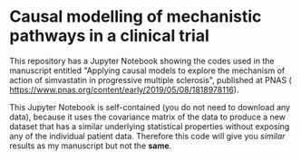 # Causal modelling of mechanistic pathways in a clinical trial

This repository has a Jupyter Notebook showing the codes used in the manuscript entitled "Applying causal models to explore the mechanism of action of simvastatin in progressive multiple sclerosis", published at PNAS ( https://www.pnas.org/content/early/2019/05/08/1818978116).

This Jupyter Notebook is self-contained (you do not need to download any data), because it uses the covariance matrix of the data to produce a new dataset that has a similar underlying statistical properties without exposing any of the individual patient data. Therefore this code will give you _similar_ results as my manuscript but not the __same__. 

